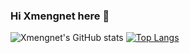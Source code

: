 ### Hi Xmengnet here 👋

![Xmengnet's GitHub stats](https://github-readme-stats.vercel.app/api?username=Xmengnet&show_icons=true&theme=buefy) [![Top Langs](https://github-readme-stats.vercel.app/api/top-langs/?username=Xmengnet&layout=compact)](https://github.com/Xmengnet/github-readme-stats)
